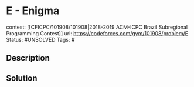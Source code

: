 # E - Enigma

contest: [[CFICPC/101908/101908|2018-2019 ACM-ICPC Brazil Subregional Programming Contest]]
url: https://codeforces.com/gym/101908/problem/E
Status: #UNSOLVED
Tags: #

## Description

## Solution

